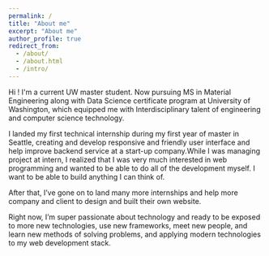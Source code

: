 ```yaml
---
permalink: / 
title: "About me"
excerpt: "About me"
author_profile: true
redirect_from: 
  - /about/
  - /about.html
  - /intro/
---
```


Hi ! I'm a current UW master student. Now pursuing MS in Material Engineering along with Data Science certificate program at University of Washington, which equipped me with Interdisciplinary talent of engineering and computer science technology.

I landed my first technical internship during my first year of master in Seattle, creating and develop responsive and friendly user interface and help improve backend service at a start-up company.While I was managing project at intern, I realized that I was very much interested in web programming and wanted to be able to do all of the development myself. I want to be able to build anything I can think of.

After that, I’ve gone on to land many more internships and help more company and client to design and built their own website.

Right now, I’m super passionate about technology and ready to be exposed to more new technologies, use new frameworks, meet new people, and learn new methods of solving problems, and applying modern technologies to my web development stack.


